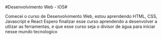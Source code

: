 #Desenvolvimento Web - IOS#

<p>Comecei o curso de Desenvolvimento Web, estou aprendendo HTML, CSS, Javascript e React
Espero finalizar esse curso aprendendo a desenvolver a utlizar as ferramentas, e que esse curso seja o divisor de água para iniciar nesse mundo tecnologico</p>
